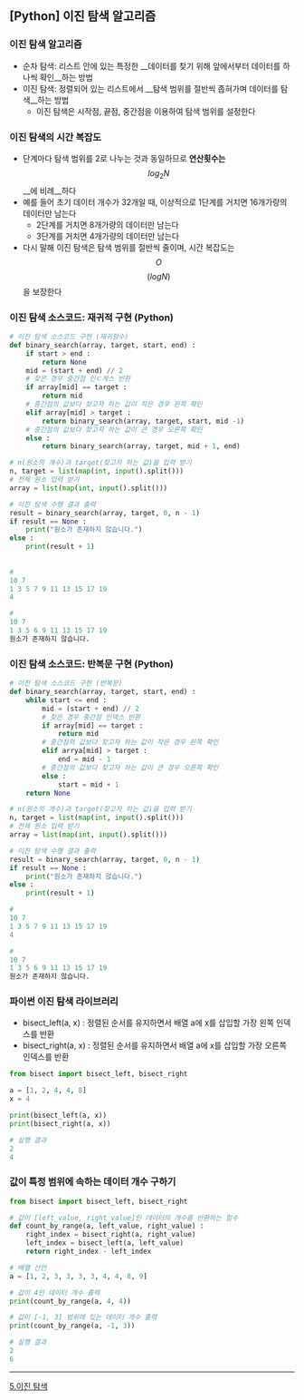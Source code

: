 ## [Python] 이진 탐색 알고리즘

### 이진 탐색 알고리즘
- 순차 탐색: 리스트 안에 있는 특정한 __데이터를 찾기 위해 앞에서부터 데이터를 하나씩 확인__하는 방법
- 이진 탐색: 정렬되어 있는 리스트에서 __탐색 범위를 절반씩 좁혀가며 데이터를 탐색__하는 방법
    - 이진 탐색은 시작점, 끝점, 중간점을 이용하여 탐색 범위를 설정한다

### 이진 탐색의 시간 복잡도
- 단계마다 탐색 범위를 2로 나누는 것과 동일하므로 __연산횟수는__ $$log_2 N$$ __에 비례__하다
- 예를 들어 초기 데이터 개수가 32개일 때, 이상적으로 1단계를 거치면 16개가량의 데이터만 남는다
    - 2단계를 거치면 8개가량의 데이터만 남는다
    - 3단계를 거치면 4개가량의 데이터만 남는다
- 다시 말해 이진 탐색은 탐색 범위를 절반씩 줄이며, 시간 복잡도는 $$O$$ $$(log N)$$ 을 보장한다

### 이진 탐색 소스코드: 재귀적 구현 (Python)
```python
# 이진 탐색 소스코드 구현 (재귀함수)
def binary_search(array, target, start, end) :
	if start > end :
    	return None
    mid = (start + end) // 2
    # 찾은 경우 중간점 인ㄷ게스 반환
    if array[mid] == target :
    	return mid
    # 중간점의 값보다 찾고자 하는 값이 작은 경우 왼쪽 확인
    elif array[mid] > target :
    	return binary_search(array, target, start, mid -1)
    # 중간점의 값보다 찾고자 하는 값이 큰 경우 오른쪽 확인
    else :
    	return binary_search(array, target, mid + 1, end)

# n(원소의 개수)과 target(찾고자 하는 값)을 입력 받기
n, target = list(map(int, input().split()))
# 전체 원소 입력 받기
array = list(map(int, input().split()))

# 이진 탐색 수행 결과 출력
result = binary_search(array, target, 0, n - 1)
if result == None :
	print("원소가 존재하지 않습니다.")
else :
	print(result + 1)
    
    
#
10 7
1 3 5 7 9 11 13 15 17 19
4

#
10 7
1 3 5 6 9 11 13 15 17 19
원소가 존재하지 않습니다.
```

### 이진 탐색 소스코드: 반복문 구현 (Python)
```python
# 이진 탐색 소스코드 구현 (반복문)
def binary_search(array, target, start, end) :
	while start <= end :
    	mid = (start + end) // 2
        # 찾은 경우 중간점 인덱스 반환
        if array[mid] == target :
        	return mid
        # 중간점의 값보다 찾고자 하는 값이 작은 경우 왼쪽 확인
        elif arrya[mid] > target :
        	end = mid - 1
        # 중간점의 값보다 찾고자 하는 값이 큰 경우 오른쪽 확인
        else :
        	start = mid + 1
	return None

# n(원소의 개수)과 target(찾고자 하는 값)을 입력 받기
n, target = list(map(int, input().split()))
# 전체 원소 입력 받기
array = list(map(int, input().split()))

# 이진 탐색 수행 결과 출력
result = binary_search(array, target, 0, n - 1)
if result == None :
	print("원소가 존재하지 않습니다.")
else :
	print(result + 1)

#
10 7
1 3 5 7 9 11 13 15 17 19
4

#
10 7
1 3 5 6 9 11 13 15 17 19
원소가 존재하지 않습니다.
```

### 파이썬 이진 탐색 라이브러리
- bisect_left(a, x) : 정렬된 순서를 유지하면서 배열 a에 x를 삽입할 가장 왼쪽 인덱스를 반환
- bisect_right(a, x) : 정렬된 순서를 유지하면서 배열 a에 x를 삽입할 가장 오른쪽 인덱스를 반환

```python
from bisect import bisect_left, bisect_right

a = [1, 2, 4, 4, 8]
x = 4

print(bisect_left(a, x))
print(bisect_right(a, x))

# 실행 결과
2
4
```

### 값이 특정 범위에 속하는 데이터 개수 구하기
```python
from bisect import bisect_left, bisect_right

# 값이 [left_value, right_value]인 데이터의 개수를 반환하는 함수
def count_by_range(a, left_value, right_value) :
	right_index = bisect_right(a, right_value)
    left_index = bisect_left(a, left_value)
    return right_index - left_index

# 배열 선언
a = [1, 2, 3, 3, 3, 3, 4, 4, 8, 9]

# 값이 4인 데이터 개수 출력
print(count_by_range(a, 4, 4))

# 값이 [-1, 3] 범위에 있는 데이터 개수 출력
print(count_by_range(a, -1, 3))

# 실행 결과
2
6
```

---
[5.이진 탐색](https://www.youtube.com/watch?v=94RC-DsGMLo)
        
